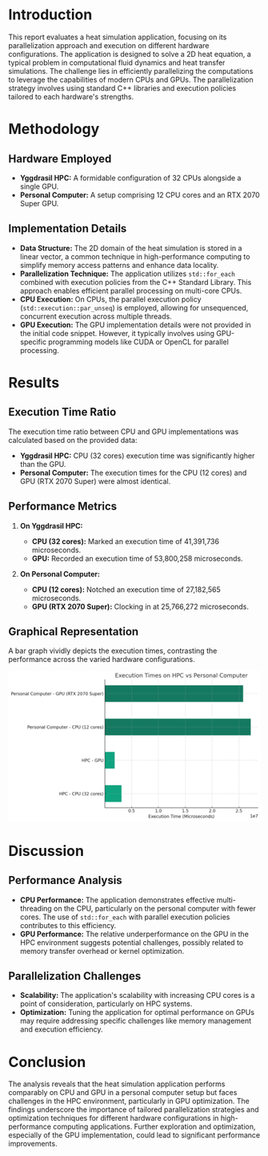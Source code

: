 # Introduction

This report evaluates a heat simulation application, focusing on its parallelization approach and execution on different hardware configurations. The application is designed to solve a 2D heat equation, a typical problem in computational fluid dynamics and heat transfer simulations. The challenge lies in efficiently parallelizing the computations to leverage the capabilities of modern CPUs and GPUs. The parallelization strategy involves using standard C++ libraries and execution policies tailored to each hardware's strengths.

# Methodology

## Hardware Employed

- **Yggdrasil HPC:** A formidable configuration of 32 CPUs alongside a single GPU.
- **Personal Computer:** A setup comprising 12 CPU cores and an RTX 2070 Super GPU.

## Implementation Details

- **Data Structure:** The 2D domain of the heat simulation is stored in a linear vector, a common technique in high-performance computing to simplify memory access patterns and enhance data locality.
- **Parallelization Technique:** The application utilizes `std::for_each` combined with execution policies from the C++ Standard Library. This approach enables efficient parallel processing on multi-core CPUs.
- **CPU Execution:** On CPUs, the parallel execution policy (`std::execution::par_unseq`) is employed, allowing for unsequenced, concurrent execution across multiple threads.
- **GPU Execution:** The GPU implementation details were not provided in the initial code snippet. However, it typically involves using GPU-specific programming models like CUDA or OpenCL for parallel processing.

# Results

## Execution Time Ratio

The execution time ratio between CPU and GPU implementations was calculated based on the provided data:

- **Yggdrasil HPC:** CPU (32 cores) execution time was significantly higher than the GPU.
- **Personal Computer:** The execution times for the CPU (12 cores) and GPU (RTX 2070 Super) were almost identical.

## Performance Metrics

1. **On Yggdrasil HPC:**
   - **CPU (32 cores):** Marked an execution time of 41,391,736 microseconds.
   - **GPU:** Recorded an execution time of 53,800,258 microseconds.

2. **On Personal Computer:**
   - **CPU (12 cores):** Notched an execution time of 27,182,565 microseconds.
   - **GPU (RTX 2070 Super):** Clocking in at 25,766,272 microseconds.

## Graphical Representation

A bar graph vividly depicts the execution times, contrasting the performance across the varied hardware configurations.

![Execution Times](img/execution_time.png)

# Discussion

## Performance Analysis

- **CPU Performance:** The application demonstrates effective multi-threading on the CPU, particularly on the personal computer with fewer cores. The use of `std::for_each` with parallel execution policies contributes to this efficiency.
- **GPU Performance:** The relative underperformance on the GPU in the HPC environment suggests potential challenges, possibly related to memory transfer overhead or kernel optimization.

## Parallelization Challenges

- **Scalability:** The application's scalability with increasing CPU cores is a point of consideration, particularly on HPC systems.
- **Optimization:** Tuning the application for optimal performance on GPUs may require addressing specific challenges like memory management and execution efficiency.

# Conclusion

The analysis reveals that the heat simulation application performs comparably on CPU and GPU in a personal computer setup but faces challenges in the HPC environment, particularly in GPU optimization. The findings underscore the importance of tailored parallelization strategies and optimization techniques for different hardware configurations in high-performance computing applications. Further exploration and optimization, especially of the GPU implementation, could lead to significant performance improvements.